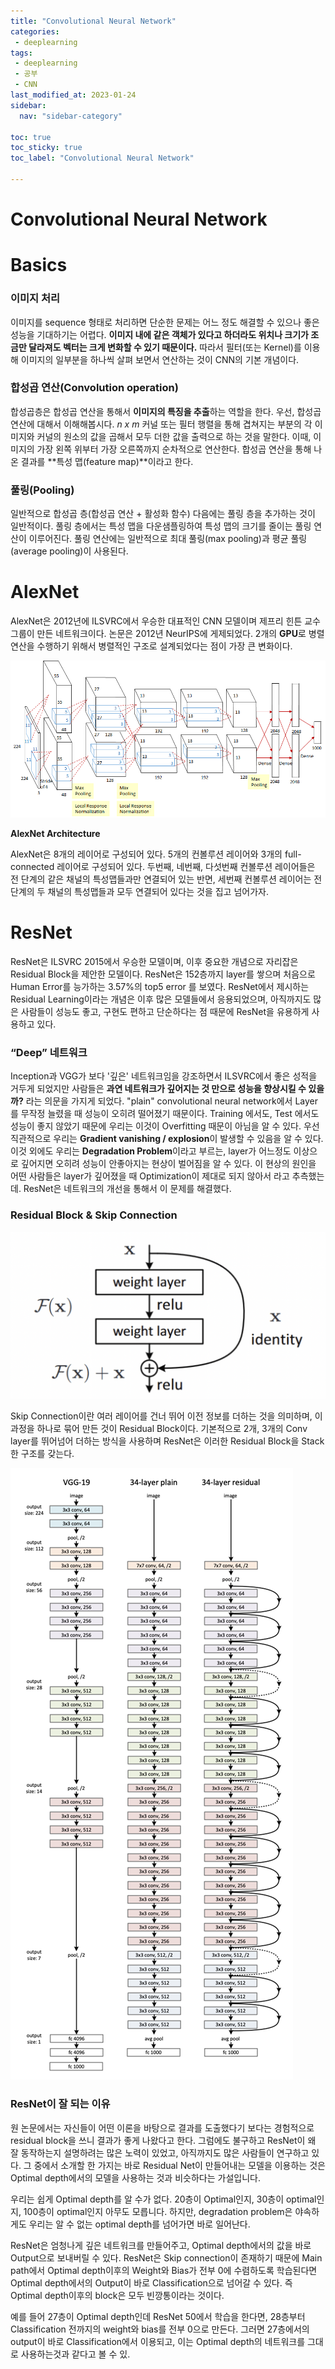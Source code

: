 ```yaml
---
title: "Convolutional Neural Network"
categories:
 - deeplearning
tags:
 - deeplearning
 - 공부
 - CNN
last_modified_at: 2023-01-24
sidebar:
  nav: "sidebar-category"

toc: true
toc_sticky: true
toc_label: "Convolutional Neural Network"

---
```


# Convolutional Neural Network

# Basics

### 이미지 처리

이미지를 sequence 형태로 처리하면 단순한 문제는 어느 정도 해결할 수 있으나 좋은 성능을 기대하기는 어렵다. **이미지 내에 같은 객체가 있다고 하더라도 위치나 크기가 조금만 달라져도 벡터는 크게 변화할 수 있기 때문이다.** 따라서 필터(또는 Kernel)를 이용해 이미지의 일부분을 하나씩 살펴 보면서 연산하는 것이 CNN의 기본 개념이다.

### ****합성곱 연산(Convolution operation)****

합성곱층은 합성곱 연산을 통해서 **이미지의 특징을 추출**하는 역할을 한다. 우선, 합성곱 연산에 대해서 이해해봅시다. *n x m* 커널 또는 필터 행렬을 통해 겹쳐지는 부분의 각 이미지와 커널의 원소의 값을 곱해서 모두 더한 값을 출력으로 하는 것을 말한다. 이때, 이미지의 가장 왼쪽 위부터 가장 오른쪽까지 순차적으로 연산한다. 합성곱 연산을 통해 나온 결과를 **특성 맵(feature map)**이라고 한다.

### 풀링(Pooling)

일반적으로 합성곱 층(합성곱 연산 + 활성화 함수) 다음에는 풀링 층을 추가하는 것이 일반적이다. 풀링 층에서는 특성 맵을 다운샘플링하여 특성 맵의 크기를 줄이는 풀링 연산이 이루어진다. 풀링 연산에는 일반적으로 최대 풀링(max pooling)과 평균 풀링(average pooling)이 사용된다.

# AlexNet

AlexNet은 2012년에 ILSVRC에서 우승한 대표적인 CNN 모델이며 제프리 힌튼 교수 그룹이 만든 네트워크이다. 논문은 2012년 NeurIPS에 게제되었다. 2개의 **GPU**로 병렬연산을 수행하기 위해서 병렬적인 구조로 설계되었다는 점이 가장 큰 변화이다.

![image](/assets/images/alexnet.png)

**AlexNet Architecture**

AlexNet은 8개의 레이어로 구성되어 있다. 5개의 컨볼루션 레이어와 3개의 full-connected 레이어로 구성되어 있다. 두번째, 네번째, 다섯번째 컨볼루션 레이어들은 전 단계의 같은 채널의 특성맵들과만 연결되어 있는 반면, 세번째 컨볼루션 레이어는 전 단계의 두 채널의 특성맵들과 모두 연결되어 있다는 것을 집고 넘어가자.

# ResNet

ResNet은 ILSVRC 2015에서 우승한 모델이며, 이후 중요한 개념으로 자리잡은 Residual Block을 제안한 모델이다. ResNet은 152층까지 layer를 쌓으며 처음으로 Human Error를 능가하는 3.57%의 top5 error 를 보였다. ResNet에서 제시하는 Residual Learning이라는 개념은 이후 많은 모델들에서 응용되었으며, 아직까지도 많은 사람들이 성능도 좋고, 구현도 편하고 단순하다는 점 때문에 ResNet을 유용하게 사용하고 있다.

### “Deep” 네트워크

Inception과 VGG가 보다 '깊은' 네트워크임을 강조하면서 ILSVRC에서 좋은 성적을 거두게 되었지만 사람들은 **과연 네트워크가 깊어지는 것 만으로 성능을 향상시킬 수 있을까?** 라는 의문을 가지게 되었다. "plain" convolutional neural network에서 Layer를 무작정 늘렸을 때 성능이 오히려 떨어졌기 때문이다. Training 에서도, Test 에서도 성능이 좋지 않았기 때문에 우리는 이것이 Overfitting 때문이 아님을 알 수 있다. 우선 직관적으로 우리는 **Gradient vanishing / explosion**이 발생할 수 있음을 알 수 있다. 이것 외에도 우리는 **Degradation Problem**이라고 부르는, layer가 어느정도 이상으로 깊어지면 오히려 성능이 안좋아지는 현상이 벌어짐을 알 수 있다. 이 현상의 원인을 어떤 사람들은 layer가 깊어졌을 때 Optimization이 제대로 되지 않아서 라고 추측했는데. ResNet은 네트워크의 개선을 통해서 이 문제를 해결했다.

### Residual Block & Skip Connection

![image](/assets/images/skipconnect.png)

Skip Connection이란 여러 레이어를 건너 뛰어 이전 정보를 더하는 것을 의미하며, 이 과정을 하나로 묶어 만든 것이 Residual Block이다. 기본적으로 2개, 3개의 Conv layer를 뛰어넘어 더하는 방식을 사용하며 ResNet은 이러한 Residual Block을 Stack한 구조를 갖는다.

![image](/assets/images/resnet.png)
### ResNet이 잘 되는 이유

원 논문에서는 자신들이 어떤 이론을 바탕으로 결과를 도출했다기 보다는 경험적으로 residual block을 쓰니 결과가 좋게 나왔다고 한다. 그럼에도 불구하고 ResNet이 왜 잘 동작하는지 설명하려는 많은 노력이 있었고, 아직까지도 많은 사람들이 연구하고 있다. 그 중에서 소개할 한 가지는 바로 Residual Net이 만들어내는 모델을 이용하는 것은 Optimal depth에서의 모델을 사용하는 것과 비슷하다는 가설입니다.

우리는 쉽게 Optimal depth를 알 수가 없다. 20층이 Optimal인지, 30층이 optimal인지, 100층이 optimal인지 아무도 모릅니다. 하지만, degradation problem은 야속하게도 우리는 알 수 없는 optimal depth를 넘어가면 바로 일어난다.

ResNet은 엄청나게 깊은 네트워크를 만들어주고, Optimal depth에서의 값을 바로 Output으로 보내버릴 수 있다. ResNet은 Skip connection이 존재하기 때문에 Main path에서 Optimal depth이후의 Weight와 Bias가 전부 0에 수렴하도록 학습된다면 Optimal depth에서의 Output이 바로 Classification으로 넘어갈 수 있다. 즉 Optimal depth이후의 block은 모두 빈깡통이라는 것이다.

예를 들어 27층이 Optimal depth인데 ResNet 50에서 학습을 한다면, 28층부터 Classification 전까지의 weight와 bias를 전부 0으로 만든다. 그러면 27층에서의 output이 바로 Classification에서 이용되고, 이는 Optimal depth의 네트워크를 그대로 사용하는것과 같다고 볼 수 있.
